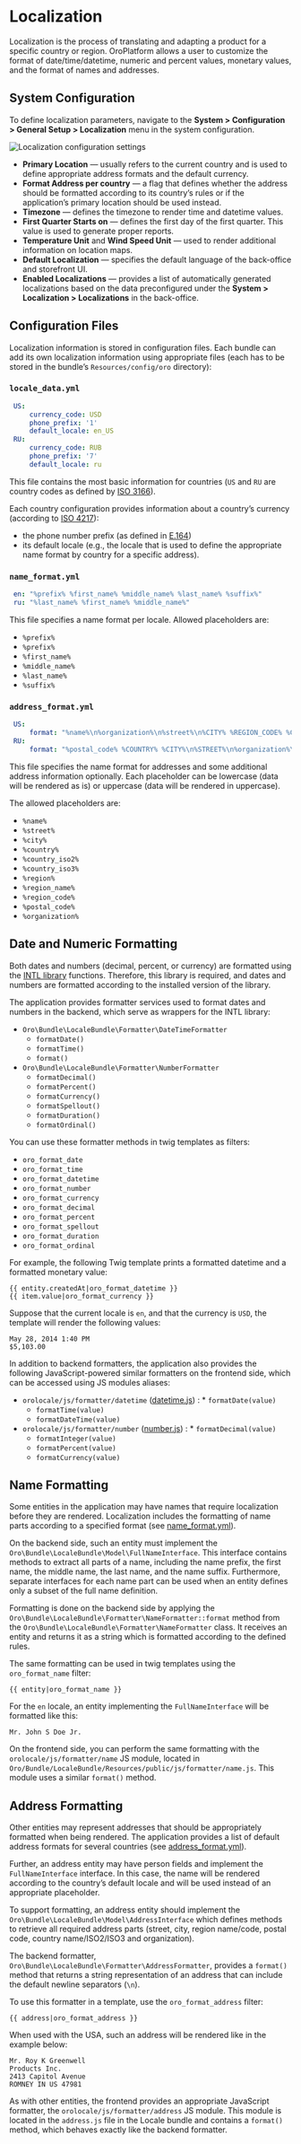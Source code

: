 # Localization

Localization is the process of translating and adapting a product for a specific country or region. OroPlatform allows a user to customize the format of date/time/datetime, numeric and percent values, monetary values, and the format of names and addresses.

## System Configuration

To define localization parameters, navigate to the **System > Configuration > General Setup > Localization** menu in the system configuration.

![Localization configuration settings](img/backend/localization/system_configuration.png)
* **Primary Location** — usually refers to the current country and is used to define appropriate address formats and the default currency.
* **Format Address per country** — a flag that defines whether the address should be formatted according to its country’s rules or if the application’s primary location should be used instead.
* **Timezone** — defines the timezone to render time and datetime values.
* **First Quarter Starts on** — defines the first day of the first quarter. This value is used to generate proper reports.
* **Temperature Unit** and **Wind Speed Unit** — used to render additional information on location maps.
* **Default Localization** — specifies the default language of the back-office and storefront UI.
* **Enabled Localizations** — provides a list of automatically generated localizations based on the data preconfigured under the **System > Localization > Localizations** in the back-office.

## Configuration Files

Localization information is stored in configuration files. Each bundle can add its own localization information using appropriate files (each has to be stored in the bundle’s `Resources/config/oro` directory):

### `locale_data.yml`

```yaml
 US:
     currency_code: USD
     phone_prefix: '1'
     default_locale: en_US
 RU:
     currency_code: RUB
     phone_prefix: '7'
     default_locale: ru
```

This file contains the most basic information for countries (`US` and `RU` are country codes as defined by <a href="http://en.wikipedia.org/wiki/ISO_3166" target="_blank">ISO 3166</a>).

Each country configuration provides information about a country’s currency (according to <a href="http://en.wikipedia.org/wiki/ISO_4217" target="_blank">ISO 4217</a>):

* the phone number prefix (as defined in <a href="http://en.wikipedia.org/wiki/E.164" target="_blank">E.164</a>)
* its default locale (e.g., the locale that is used to define the appropriate name format by country for a specific address).

<a id="localization-config-file-name-format"></a>

### `name_format.yml`

```yaml
 en: "%prefix% %first_name% %middle_name% %last_name% %suffix%"
 ru: "%last_name% %first_name% %middle_name%"
```

This file specifies a name format per locale. Allowed placeholders are:

* `%prefix%`
* `%prefix%`
* `%first_name%`
* `%middle_name%`
* `%last_name%`
* `%suffix%`

<a id="localization-config-file-address-format"></a>

### `address_format.yml`

```yaml
 US:
     format: "%name%\n%organization%\n%street%\n%CITY% %REGION_CODE% %COUNTRY_ISO2% %postal_code%"
 RU:
     format: "%postal_code% %COUNTRY% %CITY%\n%STREET%\n%organization%\n%name%"
```

This file specifies the name format for addresses and some additional address information optionally. Each placeholder can be lowercase (data will be rendered as is) or uppercase (data will be rendered in uppercase).

The allowed placeholders are:

* `%name%`
* `%street%`
* `%city%`
* `%country%`
* `%country_iso2%`
* `%country_iso3%`
* `%region%`
* `%region_name%`
* `%region_code%`
* `%postal_code%`
* `%organization%`

## Date and Numeric Formatting

Both dates and numbers (decimal, percent, or currency) are formatted using the <a href="http://www.php.net/manual/en/intro.intl.php" target="_blank">INTL library</a> functions. Therefore, this library is required, and dates and numbers are formatted according to the installed version of the library.

The application provides formatter services used to format dates and numbers in the backend, which serve as wrappers for the INTL library:

* `Oro\Bundle\LocaleBundle\Formatter\DateTimeFormatter`
  * `formatDate()`
  * `formatTime()`
  * `format()`
* `Oro\Bundle\LocaleBundle\Formatter\NumberFormatter`
  * `formatDecimal()`
  * `formatPercent()`
  * `formatCurrency()`
  * `formatSpellout()`
  * `formatDuration()`
  * `formatOrdinal()`

You can use these formatter methods in twig templates as filters:

- `oro_format_date`
- `oro_format_time`
- `oro_format_datetime`
- `oro_format_number`
- `oro_format_currency`
- `oro_format_decimal`
- `oro_format_percent`
- `oro_format_spellout`
- `oro_format_duration`
- `oro_format_ordinal`

For example, the following Twig template prints a formatted datetime and a formatted monetary value:

```jinja
{{ entity.createdAt|oro_format_datetime }}
{{ item.value|oro_format_currency }}
```

Suppose that the current locale is `en`, and that the currency is `USD`, the template will render the following values:

```text
May 28, 2014 1:40 PM
$5,103.00
```

In addition to backend formatters, the application also provides the following JavaScript-powered similar formatters on the frontend side, which can be accessed using JS modules aliases:

- `orolocale/js/formatter/datetime` (<a href="https://github.com/oroinc/platform/blob/master/src/Oro/Bundle/LocaleBundle/Resources/public/js/formatter/datetime.js" target="_blank">datetime.js</a>)
  : * `formatDate(value)`
    * `formatTime(value)`
    * `formatDateTime(value)`
- `orolocale/js/formatter/number` (<a href="https://github.com/oroinc/platform/blob/master/src/Oro/Bundle/LocaleBundle/Resources/public/js/formatter/number.js" target="_blank">number.js</a>)
  : * `formatDecimal(value)`
    * `formatInteger(value)`
    * `formatPercent(value)`
    * `formatCurrency(value)`

## Name Formatting

Some entities in the application may have names that require localization before they are rendered. Localization includes the formatting of name parts according to a specified format (see [name_format.yml](#localization-config-file-name-format)).

On the backend side, such an entity must implement the `Oro\Bundle\LocaleBundle\Model\FullNameInterface`.
This interface contains methods to extract all parts of a name, including the name prefix, the first name, the middle name, the last name, and the name suffix. Furthermore, separate interfaces for each name part can be used when an entity defines only a subset of the full name definition.

Formatting is done on the backend side by applying the `Oro\Bundle\LocaleBundle\Formatter\NameFormatter::format` method from the `Oro\Bundle\LocaleBundle\Formatter\NameFormatter` class. It receives an entity and returns it as a string which is formatted according to the defined rules.

The same formatting can be used in twig templates using the `oro_format_name` filter:

```jinja
{{ entity|oro_format_name }}
```

For the `en` locale, an entity implementing the `FullNameInterface` will be formatted like this:

```text
Mr. John S Doe Jr.
```

On the frontend side, you can perform the same formatting with the `orolocale/js/formatter/name` JS module, located in `Oro/Bundle/LocaleBundle/Resources/public/js/formatter/name.js`. This module uses a similar `format()` method.

## Address Formatting

Other entities may represent addresses that should be appropriately formatted when being rendered. The application provides a list of default address formats
for several countries (see [address_format.yml](#localization-config-file-address-format)).

Further, an address entity may have person fields and implement the `FullNameInterface` interface. In this case, the name will be rendered according to the country’s
default locale and will be used instead of an appropriate placeholder.

To support formatting, an address entity should implement the `Oro\Bundle\LocaleBundle\Model\AddressInterface` which defines methods to retrieve all required address parts (street, city, region name/code, postal code, country name/ISO2/ISO3 and organization).

The backend formatter, `Oro\Bundle\LocaleBundle\Formatter\AddressFormatter`, provides a `format()` method that returns a string representation of an address that can include the default newline separators (`\n`).

To use this formatter in a template, use the `oro_format_address` filter:

```jinja
{{ address|oro_format_address }}
```

When used with the USA, such an address will be rendered like in the example below:

```text
Mr. Roy K Greenwell
Products Inc.
2413 Capitol Avenue
ROMNEY IN US 47981
```

As with other entities, the frontend provides an appropriate JavaScript formatter,  the `orolocale/js/formatter/address` JS module. This module is located in the `address.js` file in the Locale bundle and contains a `format()` method, which behaves exactly like the backend formatter.

<!-- Frontend -->
